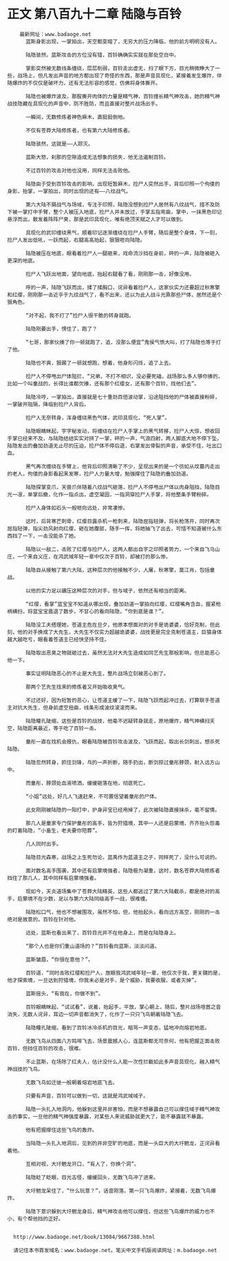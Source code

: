 # 正文 第八百九十二章 陆隐与百铃
        最新网址：www.badaoge.net
          蓝斯身影出现，一掌拍出，天空都变暗了，无穷大的压力降临，他的前方明明没有人。
      
          陆隐骇然，蓝斯攻击的方位没有错，百铃确确实实就在那处空白中。
      
          掌影突然被无数线条缠绕，层层削弱，百铃走出虚无，扫了眼下方，目光稍微睁大了一些，战场上，但凡发出声音的地方都出现了奇怪的东西，那是声音具现化，紧接着发生爆炸，伴随爆炸的不仅仅是破坏力，还有无法形容的感觉，仿佛将身体撕开。
      
          陆隐也被爆炸波及，那股撕开肉体的力量是精气神，百铃擅长精气神攻击，她的精气神战技隐藏在具现化的声音中，防不胜防，而且直接对整片战场出手。
      
          一瞬间，无数修炼者神色麻木，直挺挺倒地。
      
          不仅有苍莽大陆修炼者，也有第六大陆修炼者。
      
          陆隐骇然，这就是——人踪灭。
      
          蓝斯大怒，刹那的空隙造成无法想象的损失，他无法遏制百铃。
      
          不过百铃的攻击对他也没用，同样无法击败他。
      
          陆隐由于受到百铃攻击的影响，出现短暂麻木，捡尸人突然出手，背后印照一个佝偻的身影，抬掌，一掌拍出，同时出现的还有——八纹战气。
      
          第六大陆不屑战气与场域，专注于印照，陆隐没想到捡尸人居然有八纹战气，措不及防下被一掌打中手臂，整个人被压入地底，捡尸人并未放过，手掌五指弯曲，掌中，一抹黑色印记悬浮而出，散发着阵阵尸臭，那是武印具现化，唯有绝顶天赋之人才可以做到。
      
          具现化的武印缠绕黑气，顺着印记逐渐缠绕在捡尸人手臂，随后是整个身体，下一刻，捡尸人发出低吼，一跃而起，右腿高高抬起，狠狠咂向陆隐。
      
          陆隐被压在地底，眼看着捡尸人一腿砸来，戏命流沙挡在身前，砰的一声，陆隐被砸入更深的地底。
      
          捡尸人飞跃出地面，望向地底，抬起右腿看了看，刚刚那一击，好像没用。
      
          呼的一声，陆隐飞跃而出，揉了揉胸口，诧异看着捡尸人，这家伙实力还要超过秋寒擎和红缨，刚刚那一击近乎于九纹战气了，看不出来，还以为此人战斗光靠那些尸体，居然还是个狠角色。
      
          “对不起，我不打了”捡尸人很干脆的转身就跑。
      
          陆隐刚要出手，愣住了，跑了？
      
          “七哥，那家伙揍了你一顿就跑了，追，没那么便宜”鬼侯气愤大叫，打了陆隐也等于打了他。
      
          陆隐也不爽，狠踢了一顿就想跑，想着，他身形闪烁，追了上去。
      
          捡尸人不停甩出尸体阻拦，“兄弟，不打不相识，没必要死磕，战场那么多人够你揍的，比如一个叫童战的，长得比谁都欠揍，还有那个红缨女，还有那个百铃，找他们去”。
      
          陆隐冷哼，一掌拍出，直接就是七十重劲百倍波动掌，沿途阻挡他的尸体被直接粉碎，一掌破开阻隔，降临到捡尸人背后。
      
          捡尸人无奈转身，浑身缠绕黑色气体，武印具现化，“死人掌”。
      
          陆隐眼睛眯起，宇字秘发动，将缠绕在捡尸人手掌上的黑气转移，捡尸人大惊，想收回手掌已经来不及，与陆隐结结实实对拼了一掌，砰的一声，气浪四射，两人脚底大地不停下坠，陆隐发出的叠加劲道无止尽的压迫，捡尸体不停后退，右掌发出骨裂的声音，承受不住，吐出口血。
      
          黑气再次缠绕在手臂上，他背后印照清晰了不少，呈现出来的是一个彷如从坟墓内走出的老人，佝偻的身影看起来发寒，捡尸人力量大增，勉强撑住了陆隐的叠加劲道。
      
          陆隐探掌变爪，天兽爪伴随着八纹战气砸落，捡尸人不停甩出尸体以肉身阻挡，陆隐目光一凛，单掌后撤，化作一指点出，虚空凝固，一指洞穿捡尸人手掌，将他整条手臂粉碎。
      
          捡尸人身体如石头一般咂向远处，非常凄惨。
      
          这时，后背寒芒刺骨，红缨目露杀机一枪刺来，陆隐屈指轻弹，将长枪荡开，同时再次屈指轻弹，指尖劲风射向红缨，砸在她腹部，随手一挥，将她抽飞了出去，可惜不知道被什么东西挡了一下，一击没能杀了她。
      
          陆隐以一敌二，击败了红缨与捡尸人，这两人都出自宇之印照者势力，一个来自飞马山庄，一个来自义庄，在鸿武域年轻一辈中仅次于百铃，却被打的那么惨。
      
          陆隐自从接触了第六大陆，这种层次的他接触不少，人屠，秋寒擎，莫江肖，包括童战。
      
          以他的实力足以碾压这种层次的对手，但与域子，依然还有相当的距离。
      
          “红缨，看掌”蓝宝宝不知道从哪出现，叠加劲道一掌拍向红缨，红缨嘴角含血，握紧枪柄横扫，将蓝宝宝震退了数步，不甘心的看向陆隐，“你到底是谁？”。
      
          陆隐没工夫搭理她，苍道主危在旦夕，他原本想面对的对手是诡婆婆，恰好克制，但此刻，他的对手换成了大先生，大先生不仅实力超越诡婆婆，战技更是完全克制苍道主，巨猿身体越大越吃亏，眼看着苍道主已经快坚持不住。
      
          陆隐取出恶臭之物就砸过去，虽然无法对大先生造成如同艺先生那般影响，但总能恶心他一下。
      
          事实证明陆隐恶心的不止是大先生，整片战场立刻被恶心到了。
      
          那两个艺先生找来的修炼者又开始吸收臭气。
      
          不过还好，因为短暂的恶心，让苍道主缓了一下，陆隐飞跃而起冲过去，打算联手苍道主对抗大先生，但身前虚空扭曲，线条形成波纹滚滚而来。
      
          陆隐瞳孔陡缩，这些是百铃的战技，他毫不迟疑转身就走，原地爆炸，精气神横扫天空，陆隐距离最近，等于吃了百铃一击。
      
          童彤一直在找机会报仇，眼看陆隐被百铃攻击波及，飞跃而起，取出长剑刺出，想杀死陆隐。
      
          陆隐忽然转身，抓住剑锋，乓的一声折断，随手扔出，断剑掠过童彤脖颈，射入远方山中。
      
          而童彤，脖颈处血液喷洒，缓缓砸落在地，彻底死亡。
      
          “小姐”远处，好几人飞速赶来，不可置信望着童彤的尸体。
      
          此女刚刚被陆隐的一阳打中，护身异宝已经用掉了，此次被陆隐直接抹杀，毫不留情。
      
          那几人是童家专门保护童彤的高手，皆为狩猎境，其中一人还是启蒙境，齐齐抬头怨毒的盯着陆隐，“小畜生，老夫要你陪葬”。
      
          几人同时出手。
      
          陆隐目光森寒，战场之上生死勿论，蓝禹作为蓝道主之子，同样死了，没什么可说的。
      
          面对数名高手围袭，其中还有启蒙境强者，陆隐极为凝重，这时，数名苍莽大陆修炼者挡住了那几人，其中同样有启蒙境强者。
      
          现如今，天炎道场集中了苍莽大陆精英，这些人都逃过了第六大陆截杀，都是绝对的高手，启蒙境不在少数，足以与第六大陆同级高手一战，很难缠。
      
          陆隐松口气，他也不想被围攻，虽然不怕，但，他抬起头，看向远方高空，刚刚的一击绝对是故意的，百铃在针对他。
      
          远处，蓝斯也看出来了，百铃目光并不在他身上，而是在陆隐身上。
      
          “那个人也是你们重山道场的？”百铃看向蓝斯，淡淡问道。
      
          蓝斯皱眉，“你很在意他？”。
      
          百铃道，“同时击败红缨和捡尸人，放眼我鸿武域年轻一辈，他仅次于我，更关键的是，他才探索境，一旦达到狩猎境，你我未必是对手，是个威胁，我要收服，或者灭掉”。
      
          蓝斯摇头，“有我在，你做不到”。
      
          百铃眼睛眯起，“试试看”，说着，抬起手，平放，掌心朝上，随后，整片战场喧嚣之音消失，无数人诧异，耳边一切声音都消失了，化作了一只只飞鸟朝着陆隐飞去。
      
          陆隐瞳孔陡缩，看到了百铃冰冷杀机的目光，暗骂一声变态，猛地冲向熔岩地底。
      
          无数飞鸟从四面八方鸣啼飞去，场景震撼人心，连蓝斯都无可奈何，他有把握正面击败百铃，但挡住百铃的攻击，很难。
      
          不止蓝斯，在场除了红夫人，估计没什么人能一次性拦截如此多声音具现化，融入精气神战技的飞鸟。
      
          无数飞鸟如迁徙一般朝着熔岩地底飞去。
      
          只要有声音，百铃可以做到一切，这就是鸿武域域子。
      
          陆隐一头扎入地洞内，他躲到这里并非害怕，而是不想暴露自己可以撑住域子精气神攻击的事实，一旦他的精气神强度暴露，对某些人来说威胁就更大了，能不暴露就不暴露。
      
          他有把握撑住这些飞鸟的轰炸。
      
          当陆隐一头扎入地洞后，见到的并非空旷的地底，而是一头巨大的大圩魍龙，正诧异看着他。
      
          互相对视，大圩魍龙开口，“有人了，你换个洞”。
      
          陆隐眨了眨眼，目光古怪，缓缓回头，无数飞鸟冲了进来。
      
          大圩魍龙呆住了，“什么玩意？”，话音刚落，第一只飞鸟爆炸，紧接着，无数飞鸟爆炸。
      
          陆隐下意识躲到大圩魍龙身后，精气神攻击他可以撑住，但这些飞鸟爆炸的威力也不小，有个帮他挡的正好。
      
      
      http://www.badaoge.net/book/13084/9667388.html
      
      请记住本书首发域名：www.badaoge.net。笔尖中文手机版阅读网址：m.badaoge.net